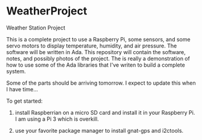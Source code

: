 # WeatherProject
Weather Station Project

This is a complete project to use a Raspberry Pi, some sensors, and some servo motors to display temperature, humidity,
and air pressure.  The software will be written in Ada.  This repository will contain the software, notes, and possibly photos of the project.  The is really a demonstration of how to use some of the Ada libraries that I've writen to build a complete system.

Some of the parts should be arriving tomorrow.  I expect to update this when I have time...

To get started:

1. install Raspberrian on a micro SD card and install it in your Raspberry Pi.  I am using a Pi 3 which is overkill.

1. use your favorite package manager to install gnat-gps and i2ctools.
